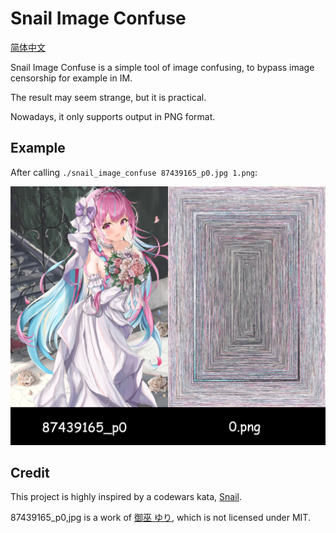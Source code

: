 # Snail Image Confuse

[简体中文](readme_cn.md)

Snail Image Confuse is a simple tool of image confusing,
to bypass image censorship for example in IM.

The result may seem strange, but it is practical.

Nowadays, it only supports output in PNG format.

## Example

After calling `./snail_image_confuse 87439165_p0.jpg 1.png`:

![EXAMPLE](img/example.png)

## Credit

This project is highly inspired by a codewars kata, [Snail](https://www.codewars.com/kata/521c2db8ddc89b9b7a0000c1).

87439165_p0,jpg is a work of [御巫 ゆり](https://www.pixiv.net/users/47219840), which is not licensed under MIT.
